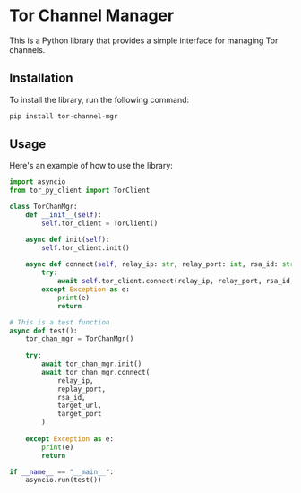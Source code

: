 # Tor Channel Manager

This is a Python library that provides a simple interface for managing Tor channels.

## Installation

To install the library, run the following command:

```bash
pip install tor-channel-mgr
```

## Usage

Here's an example of how to use the library:

```python
import asyncio
from tor_py_client import TorClient

class TorChanMgr:
    def __init__(self):
        self.tor_client = TorClient()

    async def init(self):
        self.tor_client.init()
    
    async def connect(self, relay_ip: str, relay_port: int, rsa_id: str, target_ip: str, target_port: int):
        try:
            await self.tor_client.connect(relay_ip, relay_port, rsa_id, target_ip, target_port)
        except Exception as e:
            print(e)
            return

# This is a test function
async def test():
    tor_chan_mgr = TorChanMgr()
    
    try:
        await tor_chan_mgr.init()
        await tor_chan_mgr.connect(
            relay_ip,
            replay_port,
            rsa_id,
            target_url,
            target_port
        )
            
    except Exception as e:
        print(e)
        return

if __name__ == "__main__":
    asyncio.run(test())
```